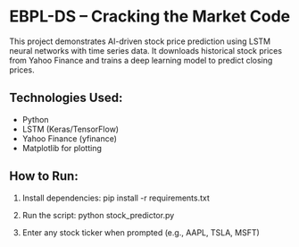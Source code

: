 # EBPL-DS – Cracking the Market Code

This project demonstrates AI-driven stock price prediction using LSTM neural networks with time series data. It downloads historical stock prices from Yahoo Finance and trains a deep learning model to predict closing prices.

## Technologies Used:
- Python
- LSTM (Keras/TensorFlow)
- Yahoo Finance (yfinance)
- Matplotlib for plotting

## How to Run:

1. Install dependencies:
   pip install -r requirements.txt

2. Run the script:
   python stock_predictor.py

3. Enter any stock ticker when prompted (e.g., AAPL, TSLA, MSFT)
